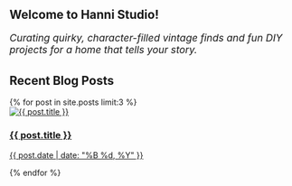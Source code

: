 ## Welcome to Hanni Studio!

<p style="font-size: 1.1rem; max-width: 700px; margin-bottom: 2rem;">
  <em>Curating quirky, character-filled vintage finds and fun DIY projects for a home that tells your story.</em>
</p>

## Recent Blog Posts

<div class="post-grid">
  {% for post in site.posts limit:3 %}
    <div class="post-card">
      <a href="{{ post.url }}">
        <div class="img-wrapper">
          <img 
            src="{{ post.featured_image | default: '/assets/images/fallback.jpg' }}" 
            onerror="this.onerror=null;this.src='/assets/images/fallback.jpg';" 
            alt="{{ post.title }}" 
            loading="lazy">
        </div>
        <h3>{{ post.title }}</h3>
        <p class="post-date">{{ post.date | date: "%B %d, %Y" }}</p>
      </a>
    </div>
  {% endfor %}
</div>

